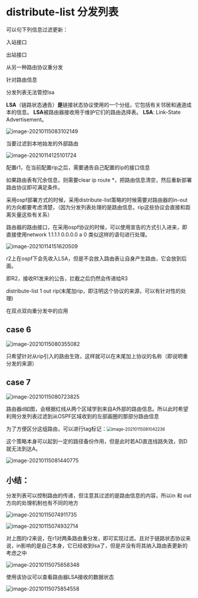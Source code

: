 # distribute-list 分发列表

可以句下列信息过滤更新：

入站接口

出站接口

从另一种路由协议重分发



针对路由信息



分发列表无法管控lsa

**LSA**（链路状态通告）**是**链接状态协议使用的一个分组，它包括有关邻居和通道成本的信息。 **LSA**被路由器接收用于维护它们的路由选择表。 **LSA**: Link-State Advertisement。

![image-20210115083102149](distribute-list%20%E5%88%86%E5%8F%91%E5%88%97%E8%A1%A8.assets/image-20210115083102149.png)



当要过滤到本地始发的外部路由

![image-20210114125101724](C:%5CUsers%5CChris%5CAppData%5CRoaming%5CTypora%5Ctypora-user-images%5Cimage-20210114125101724.png)

配置r1，在当前配置rip之后，需要通告自己配置的ip的接口信息



如果路由表有冗余信息，则需要clear ip route *，把路由信息清空，然后重新部署路由协议即可满足条件。



采用ospf部署方式的时候，采用distribute-list策略的时候需要对路由器的in-out的方向都要考虑清楚，（因为分发列表处理的是路由信息，rip这些协议会直接和距离矢量这些有关系）



路由器的路由接口，在采用ospf协议的时候，可以使用宣告的方式引入进来，即直接使用network    1.1.1.1 0.0.0.0 a 0 类似这样的语句进行处理。 	

![image-20210114151620509](C:%5CUsers%5CChris%5CAppData%5CRoaming%5CTypora%5Ctypora-user-images%5Cimage-20210114151620509.png)

r2上在ospf下会先收入LSA，但是不会放入路由表让自身产生路由，它会放到后面。

即R2，接收R1发来的公告，拦截之后仍然会传递给R3



distribute-list 1 out rip(末尾加rip，即注明这个协议的来源，可以有针对性的处理)

在双点双向重分发中的应用



## case 6

![image-20210115080355082](distribute-list%20%E5%88%86%E5%8F%91%E5%88%97%E8%A1%A8.assets/image-20210115080355082.png)

只希望针对从rip引入的路由生效，这样就可以在末尾加上协议的名称（即说明重分发的来源）

## case 7

![image-20210115080723825](distribute-list%20%E5%88%86%E5%8F%91%E5%88%97%E8%A1%A8.assets/image-20210115080723825.png)

路由器d如图，会根据红线从两个区域学到来自A外部的路由信息。所以此时希望利用分发列表过滤到从OSPF区域收到的左部画圈的那部分路由信息





为了方便区分这组路由，可以进行tag标记：<img src="distribute-list%20%E5%88%86%E5%8F%91%E5%88%97%E8%A1%A8.assets/image-20210115081042236.png" alt="image-20210115081042236" style="zoom:80%;" />

这个策略本身可以起到一定的路径备份作用，但是此时若AD直连线路失效，则D就无法到达A。

![image-20210115081440775](distribute-list%20%E5%88%86%E5%8F%91%E5%88%97%E8%A1%A8.assets/image-20210115081440775.png)



## 小结：

分发列表可以控制路由的传递，但注意其过滤的是路由信息的内容，所以in 和 out方向的处理机制也有不同的地方

![image-20210115074911735](distribute-list%20%E5%88%86%E5%8F%91%E5%88%97%E8%A1%A8.assets/image-20210115074911735.png)

![image-20210115074932714](distribute-list%20%E5%88%86%E5%8F%91%E5%88%97%E8%A1%A8.assets/image-20210115074932714.png)

对上图的r2来说，在r1对两条路由重分发，即可实现过滤。且对于链路状态协议来说，in影响的是自己本身，它已经收到lsa了，但是并没有将其纳入路由表更新的考虑之中

![image-20210115075658348](distribute-list%20%E5%88%86%E5%8F%91%E5%88%97%E8%A1%A8.assets/image-20210115075658348.png)

使用该协议可以查看路由器LSA接收的数据状态

![image-20210115075854558](distribute-list%20%E5%88%86%E5%8F%91%E5%88%97%E8%A1%A8.assets/image-20210115075854558.png)

